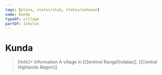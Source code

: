 ```yaml
---
tags: [place, status/stub, status/unknown]
name: Kunda
typeOf: village
partOf: Indalas
---
```

# Kunda
>[!info]+ Information
> A village in [[Sentinel Range|Indalas]], [[Central Highlands Region]]
